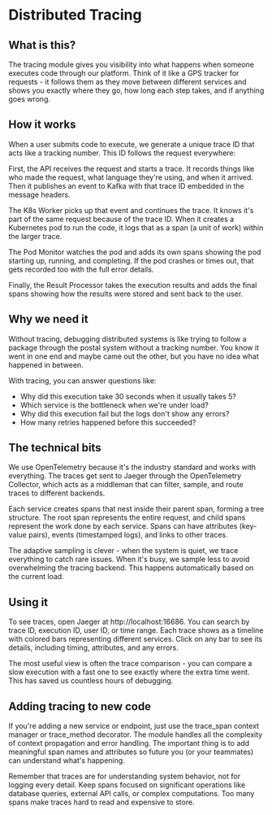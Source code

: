 # Distributed Tracing

## What is this?

The tracing module gives you visibility into what happens when someone executes code through our platform. Think of it like a GPS tracker for requests - it follows them as they move between different services and shows you exactly where they go, how long each step takes, and if anything goes wrong.

## How it works

When a user submits code to execute, we generate a unique trace ID that acts like a tracking number. This ID follows the request everywhere:

First, the API receives the request and starts a trace. It records things like who made the request, what language they're using, and when it arrived. Then it publishes an event to Kafka with that trace ID embedded in the message headers.

The K8s Worker picks up that event and continues the trace. It knows it's part of the same request because of the trace ID. When it creates a Kubernetes pod to run the code, it logs that as a span (a unit of work) within the larger trace.

The Pod Monitor watches the pod and adds its own spans showing the pod starting up, running, and completing. If the pod crashes or times out, that gets recorded too with the full error details.

Finally, the Result Processor takes the execution results and adds the final spans showing how the results were stored and sent back to the user.

## Why we need it

Without tracing, debugging distributed systems is like trying to follow a package through the postal system without a tracking number. You know it went in one end and maybe came out the other, but you have no idea what happened in between.

With tracing, you can answer questions like:
- Why did this execution take 30 seconds when it usually takes 5?
- Which service is the bottleneck when we're under load?
- Why did this execution fail but the logs don't show any errors?
- How many retries happened before this succeeded?

## The technical bits

We use OpenTelemetry because it's the industry standard and works with everything. The traces get sent to Jaeger through the OpenTelemetry Collector, which acts as a middleman that can filter, sample, and route traces to different backends.

Each service creates spans that nest inside their parent span, forming a tree structure. The root span represents the entire request, and child spans represent the work done by each service. Spans can have attributes (key-value pairs), events (timestamped logs), and links to other traces.

The adaptive sampling is clever - when the system is quiet, we trace everything to catch rare issues. When it's busy, we sample less to avoid overwhelming the tracing backend. This happens automatically based on the current load.

## Using it

To see traces, open Jaeger at http://localhost:16686. You can search by trace ID, execution ID, user ID, or time range. Each trace shows as a timeline with colored bars representing different services. Click on any bar to see its details, including timing, attributes, and any errors.

The most useful view is often the trace comparison - you can compare a slow execution with a fast one to see exactly where the extra time went. This has saved us countless hours of debugging.

## Adding tracing to new code

If you're adding a new service or endpoint, just use the trace_span context manager or trace_method decorator. The module handles all the complexity of context propagation and error handling. The important thing is to add meaningful span names and attributes so future you (or your teammates) can understand what's happening.

Remember that traces are for understanding system behavior, not for logging every detail. Keep spans focused on significant operations like database queries, external API calls, or complex computations. Too many spans make traces hard to read and expensive to store.
